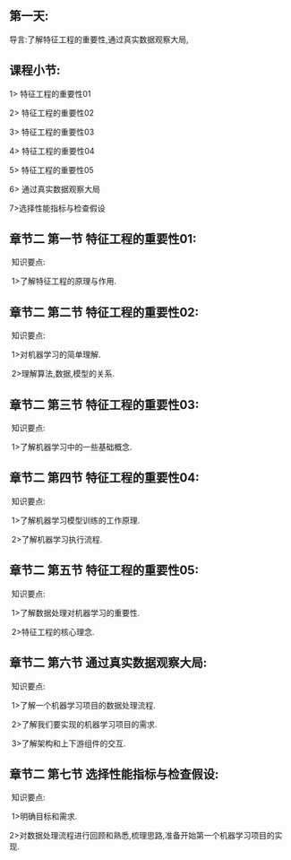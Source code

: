 ## **第一天:** 

导言:了解特征工程的重要性,通过真实数据观察大局,

## **课程小节:**  

1> 特征工程的重要性01

2> 特征工程的重要性02

3> 特征工程的重要性03

4> 特征工程的重要性04

5> 特征工程的重要性05

6> 通过真实数据观察大局

7>选择性能指标与检查假设

## **章节二  第一节 特征工程的重要性01:**

​    知识要点:

​        1>了解特征工程的原理与作用.

## **章节二  第二节 特征工程的重要性02:**

​    知识要点:

​        1>对机器学习的简单理解.

​        2>理解算法,数据,模型的关系.

## **章节二 第三节 特征工程的重要性03:**

​    知识要点:

​        1>了解机器学习中的一些基础概念.

## **章节二  第四节 特征工程的重要性04:**

​    知识要点:

​        1>了解机器学习模型训练的工作原理.

​        2>了解机器学习执行流程.

## **章节二  第五节 特征工程的重要性05:**

​    知识要点:

​        1>了解数据处理对机器学习的重要性.

​        2>特征工程的核心理念.

## **章节二  第六节 通过真实数据观察大局:**

​    知识要点:

​        1>了解一个机器学习项目的数据处理流程.

​        2>了解我们要实现的机器学习项目的需求.

​        3>了解架构和上下游组件的交互.

## **章节二  第七节 选择性能指标与检查假设:**

​    知识要点:

​        1>明确目标和需求.

​        2>对数据处理流程进行回顾和熟悉,梳理思路,准备开始第一个机器学习项目的实现.